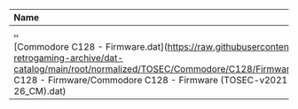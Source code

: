 |Name|Size|
|:---|---:|
|[..](../index.html)|DIR|
|[Commodore C128 - Firmware.dat](https://raw.githubusercontent.com/open-retrogaming-archive/dat-catalog/main/root/normalized/TOSEC/Commodore/C128/Firmware/Commodore C128 - Firmware/Commodore C128 - Firmware (TOSEC-v2021-07-26_CM).dat)|18630|
